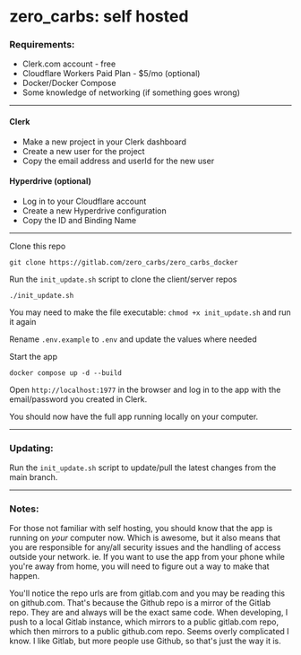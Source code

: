 # zero_carbs: self hosted

### Requirements:
- Clerk.com account - free
- Cloudflare Workers Paid Plan - $5/mo (optional)
- Docker/Docker Compose
- Some knowledge of networking (if something goes wrong)

---

#### Clerk
- Make a new project in your Clerk dashboard
- Create a new user for the project
- Copy the email address and userId for the new user

#### Hyperdrive (optional)
- Log in to your Cloudflare account
- Create a new Hyperdrive configuration
- Copy the ID and Binding Name

---

Clone this repo

`git clone https://gitlab.com/zero_carbs/zero_carbs_docker`

Run the `init_update.sh` script to clone the client/server repos

`./init_update.sh`

You may need to make the file executable: `chmod +x init_update.sh` and run it again

Rename `.env.example` to `.env` and update the values where needed

Start the app

`docker compose up -d --build`

Open `http://localhost:1977` in the browser and log in to the app with the email/password you created in Clerk.

You should now have the full app running locally on your computer. 

---

### Updating:

Run the `init_update.sh` script to update/pull the latest changes from the main branch.

---

### Notes:

For those not familiar with self hosting, you should know that the app is running on _your_ computer now. Which is awesome, but it also means that you are responsible for any/all security issues and the handling of access outside your network. ie. If you want to use the app from your phone while you're away from home, you will need to figure out a way to make that happen.

You'll notice the repo urls are from gitlab.com and you may be reading this on github.com. That's because the Github repo is a mirror of the Gitlab repo. They are and always will be the exact same code. When developing, I push to a local Gitlab instance, which mirrors to a public gitlab.com repo, which then mirrors to a public github.com repo. Seems overly complicated I know. I like Gitlab, but more people use Github, so that's just the way it is.
